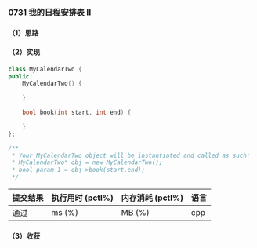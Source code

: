 ### 0731 我的日程安排表 II

#### （1）思路

#### （2）实现

```cpp
class MyCalendarTwo {
public:
    MyCalendarTwo() {

    }
    
    bool book(int start, int end) {

    }
};

/**
 * Your MyCalendarTwo object will be instantiated and called as such:
 * MyCalendarTwo* obj = new MyCalendarTwo();
 * bool param_1 = obj->book(start,end);
 */
```

| 提交结果 | 执行用时 (pctl%) | 内存消耗 (pctl%) | 语言 |
|:---------|:-----------------|:-----------------|:-----|
| 通过     |  ms (%)   |  MB (%)  | cpp  |

#### （3）收获
